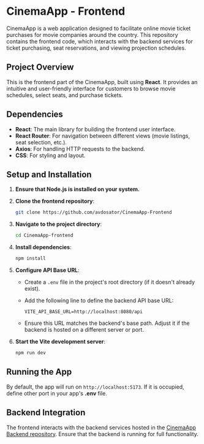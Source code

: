 # CinemaApp - Frontend

CinemaApp is a web application designed to facilitate online movie ticket purchases for movie companies around the country. This repository contains the frontend code, which interacts with the backend services for ticket purchasing, seat reservations, and viewing projection schedules.

## Project Overview

This is the frontend part of the CinemaApp, built using **React**. It provides an intuitive and user-friendly interface for customers to browse movie schedules, select seats, and purchase tickets.

## Dependencies

- **React**: The main library for building the frontend user interface.
- **React Router**: For navigation between different views (movie listings, seat selection, etc.).
- **Axios**: For handling HTTP requests to the backend.
- **CSS**: For styling and layout.

## Setup and Installation

1. **Ensure that Node.js is installed on your system.**

2. **Clone the frontend repository**:

    ```bash
    git clone https://github.com/avdosator/CinemaApp-Frontend
    ```

3. **Navigate to the project directory**:

    ```bash
    cd CinemaApp-frontend
    ```

4. **Install dependencies**:

    ```bash
    npm install
    ```

5. **Configure API Base URL**:

    - Create a `.env` file in the project's root directory (if it doesn't already exist).
    - Add the following line to define the backend API base URL:

        ```env
        VITE_API_BASE_URL=http://localhost:8080/api
        ```

    - Ensure this URL matches the backend's base path. Adjust it if the backend is hosted on a different server or port.

6. **Start the Vite development server**:

    ```bash
    npm run dev
    ```
## Running the App

By default, the app will run on `http://localhost:5173`. If it is occupied, define other port in your app's **.env** file.

## Backend Integration

The frontend interacts with the backend services hosted in the [CinemaApp Backend repository](https://github.com/avdosator/CinemaApp-Backend). Ensure that the backend is running for full functionality.
